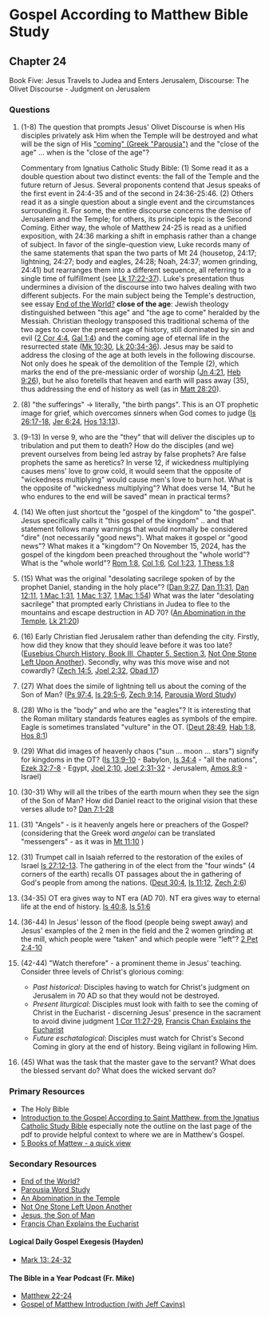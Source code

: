 # Gospel According to Matthew Bible Study

## Chapter 24

Book Five: Jesus Travels to Judea and Enters Jerusalem, Discourse: The Olivet Discourse - Judgment on Jerusalem

### Questions
1. (1-8) The question that prompts Jesus' Olivet Discourse is when His disciples privately ask Him when the Temple will be destroyed and what will be the sign of His ["coming" (Greek "Parousia")](https://drive.google.com/file/d/18I5-nEItUGLxDZSNcSOhfbKvNKEY1W0H/view?usp=sharing) and the "close of the age" ... when is the "close of the age"?   

    Commentary from Ignatius Catholic Study Bible: (1) Some read it as a double question about two distinct events: the fall of the Temple and the future return of Jesus. Several proponents contend that Jesus speaks of the first event in 24:4-35 and of the second in 24:36-25:46. (2) Others read it as a single question about a single event and the circumstances surrounding it. For some, the entire discourse concerns the demise of Jerusalem and the Temple; for others, its principle topic is the Second Coming. Either way, the whole of Matthew 24-25 is read as a unified exposition, with 24:36 marking a shift in emphasis rather than a change of subject. In favor of the single-question view, Luke records many of the same statements that span the two parts of Mt 24 (housetop, 24:17; lightning, 24:27; body and eagles, 24:28; Noah, 24:37; women grinding, 24:41) but rearranges them into a different sequence, all referring to a single time of fulfillment (see [Lk 17:22-37](https://www.biblegateway.com/passage/?search=Lk%2017%3A22-37&version=RSVCE)). Luke's presentation thus undermines a division of the discourse into two halves dealing with two different subjects. For the main subject being the Temple's destruction, see essay [End of the World?](https://drive.google.com/file/d/1k2K2gWuAgZlYpvYazHNSFSpXZ3o_ZYAJ/view?usp=sharing) **close of the age**: Jewish theology distinguished between "this age" and "the age to come" heralded by the Messiah. Christian theology transposed this traditional schema of the two ages to cover the present age of history, still dominated by sin and evil ([2 Cor 4:4](https://www.biblegateway.com/passage/?search=2%20Cor%204%3A4&version=RSVCE), [Gal 1:4](https://www.biblegateway.com/passage/?search=Gal%201%3A4&version=RSVCE)) and the coming age of eternal life in the resurrected state ([Mk 10:30](https://www.biblegateway.com/passage/?search=Mk%2010%3A30&version=RSVCE), [Lk 20:34-36](https://www.biblegateway.com/passage/?search=Lk%2020%3A34-36&version=RSVCE)). Jesus may be said to address the closing of the age at both levels in the following discourse. Not only does he speak of the demolition of the Temple (2), which marks the end of the pre-messianic order of worship ([Jn 4:21](https://www.biblegateway.com/passage/?search=Jn%204%3A21&version=RSVCE), [Heb 9:26](https://www.biblegateway.com/passage/?search=Heb%209%3A26&version=RSVCE)), but he also foretells that heaven and earth will pass away (35), thus addressing the end of history as well (as in [Matt 28:20](https://www.biblegateway.com/passage/?search=Matt%2028%3A20&version=RSVCE)).
2. (8) "the sufferings" -> literally, "the birth pangs". This is an OT prophetic image for grief, which overcomes sinners when God comes to judge ([Is 26:17-18](https://www.biblegateway.com/passage/?search=Is%2026%3A17-18&version=RSVCE), [Jer 6:24](https://www.biblegateway.com/passage/?search=Jer%206%3A24&version=RSVCE), [Hos 13:13](https://www.biblegateway.com/passage/?search=Hos%2013%3A13&version=RSVCE)).
3. (9-13) In verse 9, who are the "they" that will deliver the disciples up to tribulation and put them to death? How do the disciples (and we) prevent ourselves from being led astray by false prophets?  Are false prophets the same as heretics? In verse 12, if wickedness multiplying causes mens' love to grow cold, it would seem that the opposite of "wickedness multiplying" would cause men's love to burn hot. What is the opposite of "wickedness multiplying"? What does verse 14, "But he who endures to the end will be saved" mean in practical terms? 
4. (14) We often just shortcut the "gospel of the kingdom" to "the gospel". Jesus specifically calls it "this gospel of the kingdom" .. and that statement follows many warnings that would normally be considered "dire" (not necessarily "good news"). What makes it gospel or "good news"? What makes it a "kingdom"? On November 15, 2024, has the gospel of the kingdom been preached throughout the "whole world"? What is the "whole world"? [Rom 1:8](https://www.biblegateway.com/passage/?search=Rom%201%3A8&version=RSVCE), [Col 1:6](https://www.biblegateway.com/passage/?search=Col%201%3A6&version=RSVCE), [Col 1:23](https://www.biblegateway.com/passage/?search=Col%201%3A23&version=RSVCE), [1 Thess 1:8](https://www.biblegateway.com/passage/?search=1%20Thess%201%3A8&version=RSVCE)
5. (15) What was the original "desolating sacrilege spoken of by the prophet Daniel, standing in the holy place"? ([Dan 9:27](https://www.biblegateway.com/passage/?search=Dan%209%3A27&version=RSVCE), [Dan 11:31](https://www.biblegateway.com/passage/?search=Dan%2011%3A31&version=RSVCE), [Dan 12:11](https://www.biblegateway.com/passage/?search=Dan%2012%3A11&version=RSVCE), [1 Mac 1:31](https://www.biblegateway.com/passage/?search=1%20Mac%201%3A31&version=RSVCE), [1 Mac 1:37](https://www.biblegateway.com/passage/?search=1%20Mac%201%3A37&version=RSVCE), [1 Mac 1:54](https://www.biblegateway.com/passage/?search=1%20Mac%201%3A54&version=RSVCE)) What was the later "desolating sacrilege" that prompted early Christians in Judea to flee to the mountains and escape destruction in AD 70? ([An Abomination in the Temple](https://www.ligonier.org/learn/devotionals/abomination-temple), [Lk 21:20](https://www.biblegateway.com/passage/?search=Lk%2021%3A20&version=RSVCE))
6. (16) Early Christian fled Jerusalem rather than defending the city. Firstly, how did they know that they should leave before it was too late? ([Eusebius Church History, Book III, Chapter 5, Section 3](https://www.newadvent.org/fathers/250103.htm), [Not One Stone Left Upon Another](https://christianhistoryinstitute.org/magazine/article/not-one-stone-left-upon-another#:~:text=(2)%20Eusebius%2C%20the%20%E2%80%9C,the%20Roman%20siege%20and%20conquest.)). Secondly, why was this move wise and not cowardly? ([Zech 14:5](https://www.biblegateway.com/passage/?search=Zech%2014%3A5&version=RSVCE), [Joel 2:32](https://www.biblegateway.com/passage/?search=Joel%202%3A32&version=RSVCE), [Obad 17](https://www.biblegateway.com/passage/?search=Obad%2017&version=RSVCE))
7. (27) What does the simile of lightning tell us about the coming of the Son of Man? ([Ps 97:4](https://www.biblegateway.com/passage/?search=Ps%2097%3A4&version=RSVCE), [Is 29:5-6](https://www.biblegateway.com/passage/?search=Is%2029%3A5-6&version=RSVCE), [Zech 9:14](https://www.biblegateway.com/passage/?search=Zech%209%3A14&version=RSVCE), [Parousia Word Study](https://drive.google.com/file/d/18I5-nEItUGLxDZSNcSOhfbKvNKEY1W0H/view?usp=sharing))
8. (28) Who is the "body" and who are the "eagles"? It is interesting that the Roman military standards features eagles as symbols of the empire. Eagle is sometimes translated "vulture" in the OT. ([Deut 28:49](https://www.biblegateway.com/passage/?search=Deut%2028%3A49&version=RSVCE), [Hab 1:8](https://www.biblegateway.com/passage/?search=Hab%201%3A8&version=RSVCE), [Hos 8:1](https://www.biblegateway.com/passage/?search=Hos%208%3A1&version=RSVCE))
9. (29) What did images of heavenly chaos ("sun ... moon ... stars") signify for kingdoms in the OT? ([Is 13:9-10](https://www.biblegateway.com/passage/?search=Is%2013%3A9-10&version=RSVCE) - Babylon, [Is 34:4](https://www.biblegateway.com/passage/?search=Is%2034%3A4&version=RSVCE) - "all the nations", [Ezek 32:7-8](https://www.biblegateway.com/passage/?search=Ezek%2032%3A7-8&version=RSVCE) - Egypt, [Joel 2:10](https://www.biblegateway.com/passage/?search=Joel%202%3A10&version=RSVCE), [Joel 2:31-32](https://www.biblegateway.com/passage/?search=Joel%202%3A31-32&version=RSVCE) - Jerusalem, [Amos 8:9](https://www.biblegateway.com/passage/?search=Amos%208%3A9&version=RSVCE) - Israel)
10. (30-31) Why will all the tribes of the earth mourn when they see the sign of the Son of Man? How did Daniel react to the original vision that these verses allude to? [Dan 7:1-28](https://www.biblegateway.com/passage/?search=Dan%207%3A1-28&version=RSVCE)
11. (31) "Angels" - is it heavenly angels here or preachers of the Gospel? (considering that the Greek word _angeloi_ can be translated "messengers" - as it was in [Mt 11:10](https://www.biblegateway.com/passage/?search=Mt%2011%3A10&version=RSVCE) ) 
12. (31) Trumpet call in Isaiah referred to the restoration of the exiles of Israel [Is 27:12-13](https://www.biblegateway.com/passage/?search=Is%2027%3A12-13&version=RSVCE). The gathering in of the elect from the "four winds" (4 corners of the earth) recalls OT passages about the in gathering of God's people from among the nations. ([Deut 30:4](https://www.biblegateway.com/passage/?search=Deut%2030%3A4&version=RSVCE), [Is 11:12](https://www.biblegateway.com/passage/?search=Is%2011%3A12&version=RSVCE), [Zech 2:6](https://www.biblegateway.com/passage/?search=Zech%202%3A6&version=RSVCE))
13. (34-35) OT era gives way to NT era (AD 70). NT era gives way to eternal life at the end of history. [Is 40:8](https://www.biblegateway.com/passage/?search=Is%2040%3A8&version=RSVCE), [Is 51:6](https://www.biblegateway.com/passage/?search=Is%2051%3A6&version=RSVCE)  
14. (36-44) In Jesus' lesson of the flood (people being swept away) and Jesus' examples of the 2 men in the field and the 2 women grinding at the mill, which people were "taken" and which people were "left"? [2 Pet 2:4-10](https://www.biblegateway.com/passage/?search=2%20Pet%202%3A4-10&version=RSVCE)
15. (42-44) "Watch therefore" - a prominent theme in Jesus' teaching. Consider three levels of Christ's glorious coming:  
    * _Past historical_: Disciples having to watch for Christ's judgment on Jerusalem in 70 AD so that they would not be destroyed.
    * _Present liturgical_: Disciples must look with faith to see the coming of Christ in the Eucharist - discerning Jesus' presence in the sacrament to avoid divine judgment [1 Cor 11:27-29](https://www.biblegateway.com/passage/?search=1%20Cor%2011%3A27-29&version=RSVCE), [Francis Chan Explains the Eucharist](https://youtu.be/2bH4hpCB2VU?si=OxlXNVBSgzFcSsDl)  
    * _Future eschatalogical_: Disciples must watch for Christ's Second Coming in glory at the end of history. Being vigilant in following Him.
16. (45) What was the task that the master gave to the servant? What does the blessed servant do? What does the wicked servant do? 


### Primary Resources
* The Holy Bible
* [Introduction to the Gospel According to Saint Matthew, from the Ignatius Catholic Study Bible](https://drive.google.com/file/d/1IbrAF5TRJj90vyF3-0E3qVN-1Fx6pDYB/view?usp=drive_link)
  especially note the outline on the last page of the pdf to provide helpful context to where we are in Matthew's
  Gospel.
* [5 Books of Mattew - a quick view](https://drive.google.com/file/d/1ZLQ7OxPDoCfhrEc0dyJTNqB-KYKo5Ot5/view?usp=sharing)

### Secondary Resources
* [End of the World?](https://drive.google.com/file/d/1k2K2gWuAgZlYpvYazHNSFSpXZ3o_ZYAJ/view?usp=sharing)
* [Parousia Word Study](https://drive.google.com/file/d/18I5-nEItUGLxDZSNcSOhfbKvNKEY1W0H/view?usp=sharing)
* [An Abomination in the Temple](https://www.ligonier.org/learn/devotionals/abomination-temple)
* [Not One Stone Left Upon Another](https://christianhistoryinstitute.org/magazine/article/not-one-stone-left-upon-another#:~:text=(2)%20Eusebius%2C%20the%20%E2%80%9C,the%20Roman%20siege%20and%20conquest.)
* [Jesus, the Son of Man](https://drive.google.com/file/d/15HSZdwQIqCZgWpfzYCyGFzLj9M3bb-sh/view?usp=sharing)
* [Francis Chan Explains the Eucharist](https://youtu.be/2bH4hpCB2VU?si=OxlXNVBSgzFcSsDl)

#### Logical Daily Gospel Exegesis (Hayden)
* [Mark 13: 24-32](https://open.spotify.com/episode/7yNzuTkc9DR5A6Xcc7YnVN?si=iQ-TdALKRvGvEESoy7rbbQ&t=1838)

#### The Bible in a Year Podcast (Fr. Mike)

* [Matthew 22-24](https://open.spotify.com/episode/7amIFeyx5f2e2GXeG8keEO?si=f7ekCHk3SvOiZTzsqVgcCA)
* [Gospel of Matthew Introduction (with Jeff Cavins)](https://open.spotify.com/episode/4oKy0KCxtQWmdO6THASsGC)

